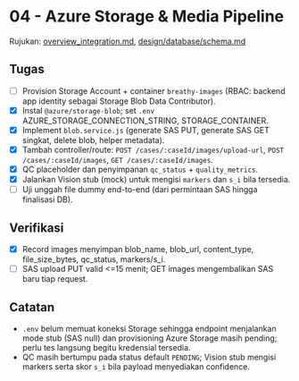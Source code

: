 # 04 - Azure Storage & Media Pipeline

Rujukan: [overview_integration.md](../../overview_integration.md), [design/database/schema.md](../../design/database/schema.md)

## Tugas

- [ ] Provision Storage Account + container `breathy-images` (RBAC: backend app identity sebagai Storage Blob Data Contributor).
- [x] Instal `@azure/storage-blob`; set `.env` AZURE_STORAGE_CONNECTION_STRING, STORAGE_CONTAINER.
- [x] Implement `blob.service.js` (generate SAS PUT, generate SAS GET singkat, delete blob, helper metadata).
- [x] Tambah controller/route: `POST /cases/:caseId/images/upload-url`, `POST /cases/:caseId/images`, `GET /cases/:caseId/images`.
- [x] QC placeholder dan penyimpanan `qc_status` + `quality_metrics`.
- [x] Jalankan Vision stub (mock) untuk mengisi `markers` dan `s_i` bila tersedia.
- [ ] Uji unggah file dummy end-to-end (dari permintaan SAS hingga finalisasi DB).

## Verifikasi

- [x] Record images menyimpan blob_name, blob_url, content_type, file_size_bytes, qc_status, markers/s_i.
- [ ] SAS upload PUT valid <=15 menit; GET images mengembalikan SAS baru tiap request.

## Catatan

- `.env` belum memuat koneksi Storage sehingga endpoint menjalankan mode stub (SAS null) dan provisioning Azure Storage masih pending; perlu tes langsung begitu kredensial tersedia.
- QC masih bertumpu pada status default `PENDING`; Vision stub mengisi markers serta skor `s_i` bila payload menyediakan confidence.
